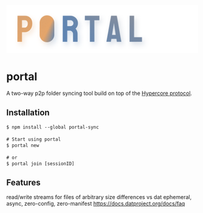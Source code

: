 ![Banner](assets/logo.png)
---

# portal
A two-way p2p folder syncing tool build on top of the [Hypercore protocol](https://hypercore-protocol.org/).

## Installation
```shell
$ npm install --global portal-sync

# Start using portal
$ portal new

# or 
$ portal join [sessionID]
```

## Features
read/write streams for files of arbitrary size
differences vs dat
ephemeral, async, zero-config, zero-manifest
https://docs.datproject.org/docs/faq